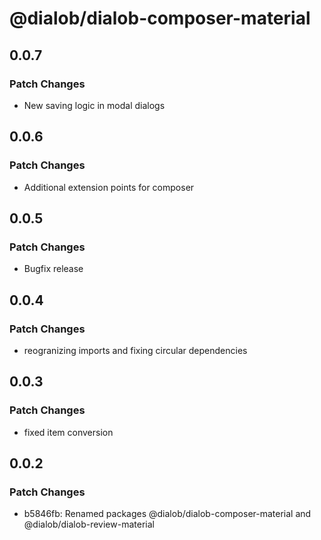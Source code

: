 # @dialob/dialob-composer-material

## 0.0.7

### Patch Changes

- New saving logic in modal dialogs

## 0.0.6

### Patch Changes

- Additional extension points for composer

## 0.0.5

### Patch Changes

- Bugfix release

## 0.0.4

### Patch Changes

- reogranizing imports and fixing circular dependencies

## 0.0.3

### Patch Changes

- fixed item conversion

## 0.0.2

### Patch Changes

- b5846fb: Renamed packages @dialob/dialob-composer-material and @dialob/dialob-review-material
